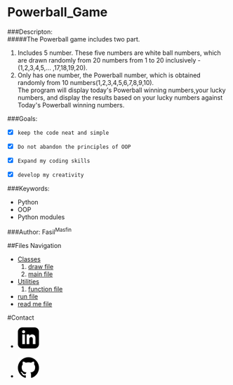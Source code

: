 # Powerball_Game

###Descripton:   
#####The Powerball game includes two part.
1. Includes 5 number. 
These five numbers are white ball numbers, 
which are drawn randomly from 20 numbers from 1 to 20 inclusively
\- (1,2,3,4,5,... ,17,18,19,20).
2. Only has one number, the Powerball
number, which is obtained randomly from 10 numbers(1,2,3,4,5,6,7,8,9,10).  
The program will display today's Powerball winning numbers,your lucky numbers, and display the results based on your lucky numbers
against Today's Powerball winning numbers.

###Goals:
- [x] `keep the code neat and simple`
- [x] `Do not abandon the principles of OOP`
- [x] `Expand my coding skills`
- [x] `develop my creativity`



###Keywords:
- Python
- OOP
- Python modules

###Author: 
Fasil<sup>Masfin</sup>


##Files Navigation
- [Classes](Classes)
  1. [draw file](Classes/Draw.py)
  2. [main file](Classes/Main.py)
- [Utilities](Utilities)
  1. [function file](Utilities/Functions.py)
- [run file](run.py)
- [read me file](README.md)



#Contact
- [![linkedIn](images/iconmonstr-linkedin-3.svg)](https://www.linkedin.com/in/fasilmasfin/)
<br><br>
- [![GitHub](images/iconmonstr-github-1.svg)](https://github.com/D10Sfm)